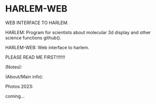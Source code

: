 # HARLEM-WEB
WEB INTERFACE TO HARLEM.

HARLEM: Program for scientists about molecular 3d display and other science functions github().

HARLEM-WEB: Web interface to harlem.

PLEASE READ ME FIRST!!!!!!!

(Notes):

(About/Main info):

Photos 2023:

coming...
